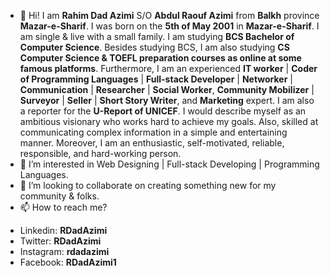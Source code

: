 - 👋 Hi!
I am **Rahim Dad Azimi** S/O **Abdul Raouf Azimi** from **Balkh** province **Mazar-e-Sharif**. I was born on the **5th of May 2001** in **Mazar-e-Sharif**. I am single & live with a small family. I am studying **BCS Bachelor of Computer Science**. Besides studying BCS, I am also studying **CS Computer Science & TOEFL preparation courses as online at some famous platforms**. Furthermore, I am an experienced **IT worker** | **Coder of Programming Languages** | **Full-stack Developer** | **Networker** | **Communication** | **Researcher** | **Social Worker**, **Community Mobilizer** | **Surveyor** | **Seller** | **Short Story Writer**, and **Marketing** expert. I am also a reporter for the **U-Report of UNICEF**. I would describe myself as an ambitious visionary who works hard to achieve my goals. Also, skilled at communicating complex information in a simple and entertaining manner. Moreover, I am an enthusiastic, self-motivated, reliable, responsible, and hard-working person.
- 👀 I’m interested in Web Designing | Full-stack Developing | Programming Languages.
- 💞️ I’m looking to collaborate on creating something new for my community & folks.
- 📫 How to reach me?
* Linkedin:         **RDadAzimi**
* Twitter:          **RDadAzimi**
* Instagram:        **rdadazimi**
* Facebook:         **RDadAzimi1**
<!---
RDadAzimi/RDadAzimi is a ✨ special ✨ repository because its `README.md` (this file) appears on your GitHub profile.
You can click the Preview link to take a look at your changes.
--->
